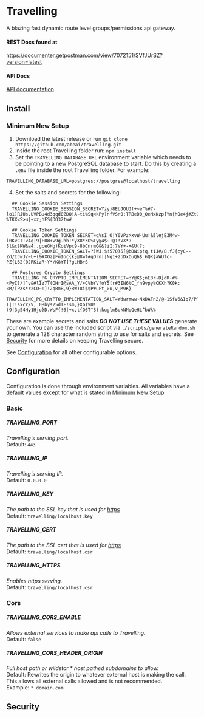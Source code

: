 # Travelling
A blazing fast dynamic route level groups/permissions api gateway.

#### REST Docs found at
https://documenter.getpostman.com/view/7072151/SVfJUrSZ?version=latest

#### API Docs
[API documentation](../sdk/README.md)

## Install

### Minimum New Setup

1. Download the latest release or run `git clone https://github.com/abeai/travelling.git`
2. Inside the root Travelling folder run: `npm install`
3. Set the `TRAVELLING_DATABASE_URL` environment variable which needs to be pointing to a new PostgreSQL database to start. Do this by creating a `.env` file inside the root Travelling folder. For example:
```shell
TRAVELLING_DATABASE_URL=postgres://postgres@localhost/travelling
```
4. Set the salts and secrets for the following:
```shell
  ## Cookie Session Settings
  TRAVELLING_COOKIE_SESSION_SECRET=Yzy)8EbJOUJf+~e^%#7-lo1)RJUs.UVPBu4d3qqd0ZDQ!A~ti%Sq<kPy)nfVSn0;TRBeD0_QeMxKzp]Yn{hQe4j#ZtQ{L$0O>+hBJl^-%TKX<S>u|~xz;hFS(DO32tw#

  ## Cookie Token Settings
  TRAVELLING_COOKIE_TOKEN_SECRET=qVsI_O|Y0VPz>xvW-Uu!&5lejE3M4w-l0KvCI!v4q|9|F0W+v9g-hb!*yX8*3O%Ty@4$~:@1!VX*?Sl&c}KW&a4..gceGHg)KoiVpc9-8bCnrmG&&}iI;7VY+-+&U(?:
  TRAVELLING_COOKIE_TOKEN_SALT=?)WJ.$!570)5[@bDNip!q.t1J#/B.fJ{cyC--Zd/IJwJ/~L+(&#XOz|FuIoc{k;@8wf#gOrn||Ng1+2bDxOuQ6$_6QK{aWUfc-PZ{L62(0JRKizR~Y*/K8YT]?gLHB+S

  ## Postgres Crypto Settings
  TRAVELLING_PG_CRYPTO_IMPLEMENTATION_SECRET=:Y@K$;nE8r~D]dR-#%<PyI]/]^v&#lIz7T(OHrI@sAA_Y/+C%bYVfoY5(r#3IN6tC_fn9vpy%CKXh?K0k:<M/[PXs*r2CO~:]!2qBmB,9}RW)8i$$P#uFt_>u,v_M9K}
  TRAVELLING_PG_CRYPTO_IMPLEMENTATION_SALT=Wdwrmww~NxDAFn2/@~1SfV6&Iq7/PR;]k2Me*gK*(|I!sxcr/V,_0Bbys25dIF!sm,}XG)%U!(9|3gS4Hy1Hjo}D.WsF{!6|+x,t{O6T^S):kuglmBokNNqQeHL^bWk%
```
These are example secrets and salts ***DO NOT USE THESE VALUES*** generate your own. You can use the included script via `./scripts/generateRandom.sh` to generate a 128 character random string to use for salts and secrets. See [Security](#Security) for more details on keeping Travelling secure.

See [Configuration](#Configuration) for all other configurable options.


## Configuration

Configuration is done through environment variables. All variables have a default values except for what is stated in [Minimum New Setup](#MinimumNewSetup)

### Basic

##### TRAVELLING_PORT
*Travelling's serving port.* </br>
Default: `443`

##### TRAVELLING_IP
*Travelling's serving IP.* </br>
Default: `0.0.0.0`

##### TRAVELLING_KEY
*The path to the SSL key that is used for [https](#TRAVELLING_HTTPS)* </br>
Default: `travelling/localhost.key`

##### TRAVELLING_CERT
*The path to the SSL cert that is used for [https](#TRAVELLING_HTTPS)* </br>
Default: `travelling/localhost.csr`

##### TRAVELLING_HTTPS
*Enables https serving.* </br>
Default: `travelling/localhost.csr`


### Cors

##### TRAVELLING_CORS_ENABLE
*Allows external services to make api calls to Travelling.* </br>
Default: `false`

##### TRAVELLING_CORS_HEADER_ORIGIN
*Full host path or wildstar * host pathed subdomains to allow.* </br>
Default: Rewrites the origin to whatever external host is making the call. This allows all external calls allowed and is not recommended.  </br>
Example: `*.domain.com`


## Security
